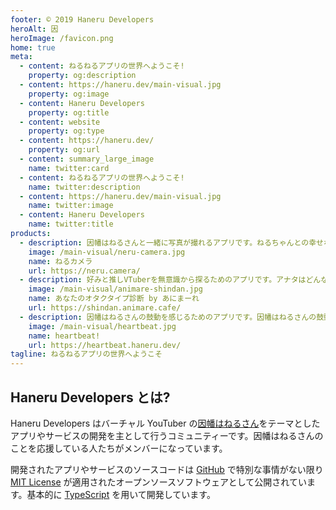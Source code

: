 ```yaml
---
footer: © 2019 Haneru Developers
heroAlt: 因
heroImage: /favicon.png
home: true
meta:
  - content: ねるねるアプリの世界へようこそ!
    property: og:description
  - content: https://haneru.dev/main-visual.jpg
    property: og:image
  - content: Haneru Developers
    property: og:title
  - content: website
    property: og:type
  - content: https://haneru.dev/
    property: og:url
  - content: summary_large_image
    name: twitter:card
  - content: ねるねるアプリの世界へようこそ!
    name: twitter:description
  - content: https://haneru.dev/main-visual.jpg
    name: twitter:image
  - content: Haneru Developers
    name: twitter:title
products:
  - description: 因幡はねるさんと一緒に写真が撮れるアプリです。ねるちゃんとの幸せなひとときをあなたに。
    image: /main-visual/neru-camera.jpg
    name: ねるカメラ
    url: https://neru.camera/
  - description: 好みと推しVTuberを無意識から探るためのアプリです。アナタはどんなオタクタイプ?
    image: /main-visual/animare-shindan.jpg
    name: あなたのオタクタイプ診断 by あにまーれ
    url: https://shindan.animare.cafe/
  - description: 因幡はねるさんの鼓動を感じるためのアプリです。因幡はねるさんの鼓動を感じて、因幡はねるさんに包まれて眠りましょう。
    image: /main-visual/heartbeat.jpg
    name: heartbeat!
    url: https://heartbeat.haneru.dev/
tagline: ねるねるアプリの世界へようこそ
---
```


<Products :values="$frontmatter.products" />

## Haneru Developers とは?

Haneru Developers はバーチャル YouTuber の[因幡はねるさん](https://www.youtube.com/channel/UC0Owc36U9lOyi9Gx9Ic-4qg)をテーマとしたアプリやサービスの開発を主として行うコミュニティーです。因幡はねるさんのことを応援している人たちがメンバーになっています。

開発されたアプリやサービスのソースコードは [GitHub](https://github.com/inabagumi) で特別な事情がない限り [MIT License](https://opensource.org/licenses/MIT) が適用されたオープンソースソフトウェアとして公開されています。基本的に [TypeScript](https://www.typescriptlang.org/) を用いて開発しています。
